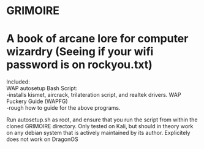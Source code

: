 # GRIMOIRE
A book of arcane lore for computer wizardry (Seeing if your wifi password is on rockyou.txt)
============================================================================================
Included:  
WAP autosetup Bash Script:  
-installs kismet, aircrack, trilateration script, and realtek drivers.
WAP Fuckery Guide (WAPFG)  
-rough how to guide for the above programs. 

Run autosetup.sh as root, and ensure that you run the script from within the cloned GRIMOIRE directory. Only tested on Kali, but should in theory work on any debian system that is actively maintained by its author. Explicitely does not work on DragonOS
